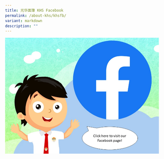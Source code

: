 ```yaml
---
title: 光华面簿 KHS Facebook
permalink: /about-khs/khsfb/
variant: markdown
description: ""
---
```

[![](/images/Presentation1.jpg)](https://www.facebook.com/profile.php?id=100064994620909)